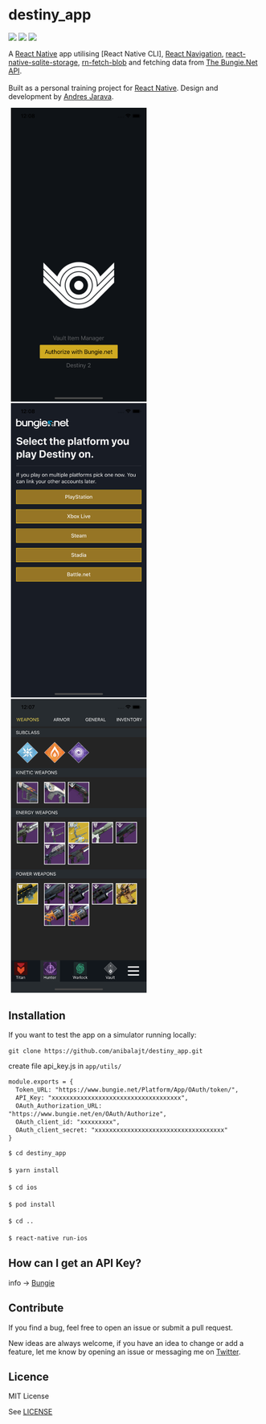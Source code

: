 # destiny_app

![](https://img.shields.io/github/license/anibalajt/destiny_app.svg?style=flat-square)
![](https://img.shields.io/github/stars/anibalajt/destiny_app.svg?style=flat-square)
![](https://img.shields.io/github/forks/anibalajt/destiny_app.svg?style=flat-square)


A [React Native](https://facebook.github.io/react-native/) app utilising [React Native CLI], [React Navigation](https://reactnavigation.org), [react-native-sqlite-storage](https://github.com/andpor/react-native-sqlite-storage), [rn-fetch-blob](https://github.com/joltup/rn-fetch-blob) and fetching data from [The Bungie.Net API](https://github.com/Bungie-net/api).
<br><br>
Built as a personal training project for [React Native](https://facebook.github.io/react-native/). Design and development by [Andres Jarava](https://www.linkedin.com/in/anibalajt/).

<img src="https://github.com/anibalajt/destiny_app/blob/master/app/assets/login.png" width="270" hspace="5"><img src="https://github.com/anibalajt/destiny_app/blob/master/app/assets/oauth.png" width="270" hspace="5" ><img src="https://github.com/anibalajt/destiny_app/blob/master/app/assets/home.png" width="270" hspace="5">

## Installation

If you want to test the app on a simulator running locally:

`git clone https://github.com/anibalajt/destiny_app.git`

create file api_key.js in `app/utils/`

```
module.exports = {
  Token_URL: "https://www.bungie.net/Platform/App/OAuth/token/",
  API_Key: "xxxxxxxxxxxxxxxxxxxxxxxxxxxxxxxxxxxx",
  OAuth_Authorization_URL: "https://www.bungie.net/en/OAuth/Authorize",
  OAuth_client_id: "xxxxxxxxx",
  OAuth_client_secret: "xxxxxxxxxxxxxxxxxxxxxxxxxxxxxxxxxxxx"
}
```

```bash
$ cd destiny_app

$ yarn install

$ cd ios

$ pod install

$ cd ..

$ react-native run-ios
```

## How can I get an API Key?

info -> [Bungie](https://github.com/Bungie-net/api)

## Contribute

If you find a bug, feel free to open an issue or submit a pull request.

New ideas are always welcome, if you have an idea to change or add a feature, let me know by opening an issue or messaging me on [Twitter](https://twitter.com/anibalajt).

## Licence

MIT License

See [LICENSE](LICENSE)
